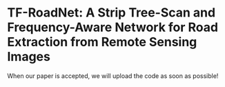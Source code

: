 # TF-RoadNet: A Strip Tree-Scan and Frequency-Aware Network for Road Extraction from Remote Sensing Images

When our paper is accepted, we will upload the code as soon as possible!
